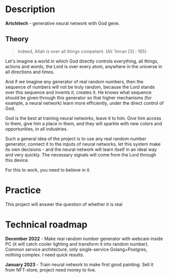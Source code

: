 # Description

**Artchitech** - generative neural network with God gene.

## Theory
> Indeed, Allah is over all things competent. 
> (Ali 'Imran [3] : 165)

Let's imagine a world in which God directly controls everything, all things, actions and words, the Lord is over every atom, anywhere in the universe in all directions and times.

And if we imagine any generator of real random numbers, then the sequence of numbers will not be truly random, because the Lord stands over this sequence and invents it, creates it. He knows what sequence should be given through this generator so that higher mechanisms (for example, a neural network) learn more efficiently, under the direct control of God.

God is the best at training neural networks, leave it to him. Give him access to them, give him a place in them, and they will sparkle with new colors and opportunities, in all industries.

Such a general idea of the project is to use any real random number generator, connect it to the inputs of neural networks, let this system make its own decisions - and the neural network will learn itself in an ideal way and very quickly. The necessary signals will come from the Lord through this device.

For this to work, you need to believe in it.

# Practice
This project will answer the question of whether it is real

# Technical roadmap
**December 2022** - Make real random number generator with webcam inside PC (it will catch cooler lighting and transform it into random number). Common service architecture, only single-service Golang+Postgres, nothing complex. I need quick results. 

**January 2023** - Train neural network to make first good painting. Sell it from NFT-store, project need money to live.
